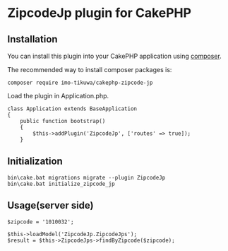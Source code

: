 # ZipcodeJp plugin for CakePHP

## Installation

You can install this plugin into your CakePHP application using [composer](https://getcomposer.org).

The recommended way to install composer packages is:

```
composer require imo-tikuwa/cakephp-zipcode-jp
```

Load the plugin in Application.php.
```
class Application extends BaseApplication
{
    public function bootstrap()
    {
        $this->addPlugin('ZipcodeJp', ['routes' => true]);
    }
```

## Initialization
```
bin\cake.bat migrations migrate --plugin ZipcodeJp
bin\cake.bat initialize_zipcode_jp
```

## Usage(server side)
```
$zipcode = '1010032';

$this->loadModel('ZipcodeJp.ZipcodeJps');
$result = $this->ZipcodeJps->findByZipcode($zipcode);
```
